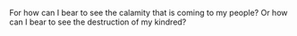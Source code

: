 For how can I bear to see the calamity that is coming to my people? Or how can I bear to see the destruction of my kindred?
